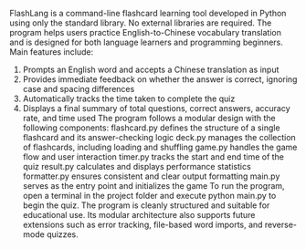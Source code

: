 FlashLang is a command-line flashcard learning tool developed in Python using only the standard library. No external libraries are required. The program helps users practice English-to-Chinese vocabulary translation and is designed for both language learners and programming beginners.
Main features include:
1. Prompts an English word and accepts a Chinese translation as input
2. Provides immediate feedback on whether the answer is correct, ignoring case and spacing differences
3. Automatically tracks the time taken to complete the quiz
4. Displays a final summary of total questions, correct answers, accuracy rate, and time used
The program follows a modular design with the following components:
flashcard.py defines the structure of a single flashcard and its answer-checking logic
deck.py manages the collection of flashcards, including loading and shuffling
game.py handles the game flow and user interaction
timer.py tracks the start and end time of the quiz
result.py calculates and displays performance statistics
formatter.py ensures consistent and clear output formatting
main.py serves as the entry point and initializes the game
To run the program, open a terminal in the project folder and execute python main.py to begin the quiz.
The program is cleanly structured and suitable for educational use. Its modular architecture also supports future extensions such as error tracking, file-based word imports, and reverse-mode quizzes.
